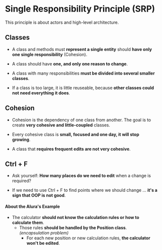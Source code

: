 # Single Responsibility Principle (SRP)

This principle is about actors and high-level architecture.

## Classes

+ A class and methods must **represent a single entity** should **have only one single responsibility** (Cohesion).

+ A class should have **one, and only one reason to change**.

+ A class with many responsibilities **must be divided into several smaller classes**.

+ If a class is too large, it is little reuseable, because **other classes could not need everything it does**.


## Cohesion
+ Cohesion is the dependency of one class from another. The goal is to create **very cohesive and little-coupled** classes.

+ Every cohesive class is **small, focused and one day, it will stop growing**.

+ A class that **requires frequent edits are not very cohesive**.


## Ctrl + F
+ Ask yourself: **How many places do we need to edit** when a change is required? 

+ If we need to use Ctrl + F to find points where we should change ... **it's a sign that OOP is not good**.


#### About the Alura's Example

+ The calculator **should not know the calculation rules or how to calculate them**. 
	+ Those rules **should be handled by the Position class**. _(encapsulation problem)_<br>
		+ For each new position or new calculation rules, **the calculator won't be edited**.
